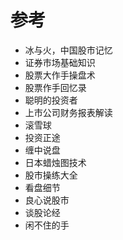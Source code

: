 





# 参考
- 冰与火，中国股市记忆
- 证券市场基础知识
- 股票大作手操盘术
- 股票作手回忆录
- 聪明的投资者
- 上市公司财务报表解读
- 滚雪球
- 投资正途
- 缠中说盘
- 日本蜡烛图技术
- 股市操练大全
- 看盘细节
- 良心说股市
- 谈股论经
- 闲不住的手